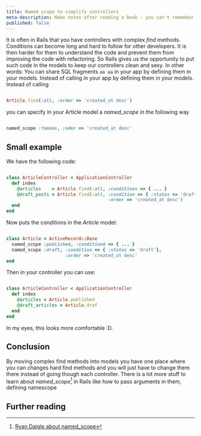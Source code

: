 ```yaml
---
title: Named scope to simplify controllers
meta-description: Make notes after reading a book - you can't remember everything
published: false
---
```


It is often in Rails that you have controllers with complex *find* methods. Conditions can become
long and hard to follow for other developers. It is then harder for them to understand the code and
prevent them from improving the code with refactoring. So Rails gives us the opportunity to put such
code in the models to keep our controllers clean and sexy. In other words: You can share SQL
fragments `aa aa` in your app by defining them in your models. Instead of calling
in your app by defining them in your models. Instead of calling

```ruby

Article.find(:all, :order => 'created_at desc')

```

you can specify in your Article model a *named_scope* in the following way

```ruby

named_scope :famous, :oder => 'created_at desc'

```


## Small example

We have the following code:

```ruby

class ArticleController < ApplicationController
  def index
    @articles    = Article.find(:all, :conditions => { ... }
    @draft_posts = Article.find(:all, :condition => { :status => 'draft'},
                                      :order => 'created_at desc')
  end
end

```

Now puts the conditions in the *Article* model:

```ruby

class Article < ActiveRecord::Base
  named_scope :published, :conditiond => { ... }
  named_scope :draft, :condition => { :status => 'draft'},
                      :order => 'created_at desc'
end

```

Then in your controller you can use:

```ruby

class ArticleController < ApplicationController
  def index
    @articles = Article.published
    @draft_articles = Article.draf
  end
end

```

In my eyes, this looks more comfortable :D.


## Conclusion ##

By moving complex find methods into models you have one place where you can changes hard find
methods and you will just have to change them there instead of going though each controller.
There is a lot more stuff to learn about *named_scope*[^named_scope] in Rails like how to pass
arguments in them, defining namescope


## Further reading ##

[^named_scope]: [Ryan Daigle about named_scope](http://ryandaigle.com/articles/2008/3/24/what-s-new-in-edge-rails-has-finder-functionality "Ryan Daigle about named_scope")

